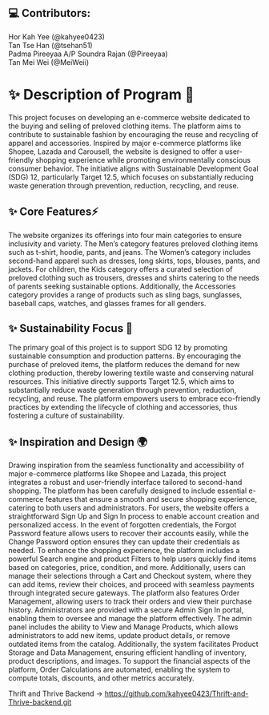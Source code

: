 ## 💻 Contributors: 
Hor Kah Yee (@kahyee0423) 
<br>Tan Tse Han (@tsehan51)
<br>Padma Pireeyaa A/P Soundra Rajan (@Pireeyaa)
<br>Tan Mei Wei (@MeiWeii)
              
# ✨ Description of Program 📝
This project focuses on developing an e-commerce website dedicated to the buying and selling of preloved clothing items. The platform aims to contribute to sustainable fashion by encouraging the reuse and recycling of apparel and accessories. Inspired by major e-commerce platforms like Shopee, Lazada and Carousell, the website is designed to offer a user-friendly shopping experience while promoting environmentally conscious consumer behavior. The initiative aligns with Sustainable Development Goal (SDG) 12, particularly Target 12.5, which focuses on substantially reducing waste generation through prevention, reduction, recycling, and reuse.

## ✨ Core Features⚡
The website organizes its offerings into four main categories to ensure inclusivity and variety. The Men’s category features preloved clothing items such as t-shirt, hoodie, pants, and jeans. The Women’s category includes second-hand apparel such as dresses, long skirts, tops, blouses, pants, and jackets. For children, the Kids category offers a curated selection of preloved clothing such as trousers, dresses and shirts catering to the needs of parents seeking sustainable options. Additionally, the Accessories category provides a range of products such as sling bags, sunglasses, baseball caps, watches, and glasses frames for all genders.

## ✨ Sustainability Focus 🚀
The primary goal of this project is to support SDG 12 by promoting sustainable consumption and production patterns. By encouraging the purchase of preloved items, the platform reduces the demand for new clothing production, thereby lowering textile waste and conserving natural resources. This initiative directly supports Target 12.5, which aims to substantially reduce waste generation through prevention, reduction, recycling, and reuse. The platform empowers users to embrace eco-friendly practices by extending the lifecycle of clothing and accessories, thus fostering a culture of sustainability.

## ✨ Inspiration and Design 🌍
Drawing inspiration from the seamless functionality and accessibility of major e-commerce platforms like Shopee and Lazada, this project integrates a robust and user-friendly interface tailored to second-hand shopping. The platform has been carefully designed to include essential e-commerce features that ensure a smooth and secure shopping experience, catering to both users and administrators.
For users, the website offers a straightforward Sign Up and Sign In process to enable account creation and personalized access. In the event of forgotten credentials, the Forgot Password feature allows users to recover their accounts easily, while the Change Password option ensures they can update their credentials as needed. To enhance the shopping experience, the platform includes a powerful Search engine and product Filters to help users quickly find items based on categories, price, condition, and more. Additionally, users can manage their selections through a Cart and Checkout system, where they can add items, review their choices, and proceed with seamless payments through integrated secure gateways. The platform also features Order Management, allowing users to track their orders and view their purchase history.
Administrators are provided with a secure Admin Sign In portal, enabling them to oversee and manage the platform effectively. The admin panel includes the ability to View and Manage Products, which allows administrators to add new items, update product details, or remove outdated items from the catalog. Additionally, the system facilitates Product Storage and Data Management, ensuring efficient handling of inventory, product descriptions, and images. To support the financial aspects of the platform, Order Calculations are automated, enabling the system to compute totals, discounts, and other metrics accurately.

Thrift and Thrive Backend -> https://github.com/kahyee0423/Thrift-and-Thrive-backend.git
